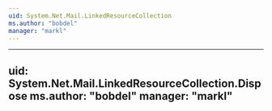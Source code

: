 ```yaml
---
uid: System.Net.Mail.LinkedResourceCollection
ms.author: "bobdel"
manager: "markl"
---
```


---
uid: System.Net.Mail.LinkedResourceCollection.Dispose
ms.author: "bobdel"
manager: "markl"
---
